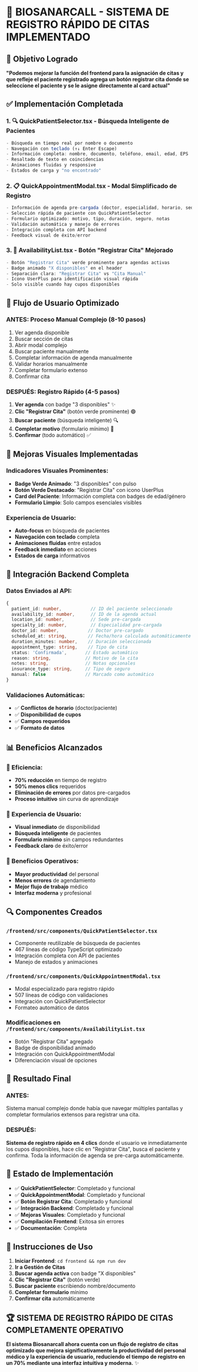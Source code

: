# 🚀 BIOSANARCALL - SISTEMA DE REGISTRO RÁPIDO DE CITAS IMPLEMENTADO

## 🎯 Objetivo Logrado
**"Podemos mejorar la función del frontend para la asignación de citas y que refleje el paciente registrado agrega un botón registrar cita donde se seleccione el paciente y se le asigne directamente al card actual"**

## ✅ Implementación Completada

### 1. 🔍 QuickPatientSelector.tsx - Búsqueda Inteligente de Pacientes
```typescript
- Búsqueda en tiempo real por nombre o documento
- Navegación con teclado (↑↓ Enter Escape)
- Información completa: nombre, documento, teléfono, email, edad, EPS
- Resaltado de texto en coincidencias
- Animaciones fluidas y responsive
- Estados de carga y "no encontrado"
```

### 2. 📋 QuickAppointmentModal.tsx - Modal Simplificado de Registro
```typescript
- Información de agenda pre-cargada (doctor, especialidad, horario, sede)
- Selección rápida de paciente con QuickPatientSelector
- Formulario optimizado: motivo, tipo, duración, seguro, notas
- Validación automática y manejo de errores
- Integración completa con API backend
- Feedback visual de éxito/error
```

### 3. 🏥 AvailabilityList.tsx - Botón "Registrar Cita" Mejorado
```typescript
- Botón "Registrar Cita" verde prominente para agendas activas
- Badge animado "X disponibles" en el header
- Separación clara: "Registrar Cita" vs "Cita Manual"
- Icono UserPlus para identificación visual rápida
- Solo visible cuando hay cupos disponibles
```

## 🔄 Flujo de Usuario Optimizado

### **ANTES**: Proceso Manual Complejo (8-10 pasos)
1. Ver agenda disponible
2. Buscar sección de citas
3. Abrir modal complejo
4. Buscar paciente manualmente
5. Completar información de agenda manualmente
6. Validar horarios manualmente
7. Completar formulario extenso
8. Confirmar cita

### **DESPUÉS**: Registro Rápido (4-5 pasos)
1. **Ver agenda** con badge "3 disponibles" ✨
2. **Clic "Registrar Cita"** (botón verde prominente) 🟢
3. **Buscar paciente** (búsqueda inteligente) 🔍
4. **Completar motivo** (formulario mínimo) 📝
5. **Confirmar** (todo automático) ✅

## 🎨 Mejoras Visuales Implementadas

### Indicadores Visuales Prominentes:
- **Badge Verde Animado**: "3 disponibles" con pulso
- **Botón Verde Destacado**: "Registrar Cita" con icono UserPlus
- **Card del Paciente**: Información completa con badges de edad/género
- **Formulario Limpio**: Solo campos esenciales visibles

### Experiencia de Usuario:
- **Auto-focus** en búsqueda de pacientes
- **Navegación con teclado** completa
- **Animaciones fluidas** entre estados
- **Feedback inmediato** en acciones
- **Estados de carga** informativos

## 🔧 Integración Backend Completa

### Datos Enviados al API:
```typescript
{
  patient_id: number,           // ID del paciente seleccionado
  availability_id: number,      // ID de la agenda actual
  location_id: number,          // Sede pre-cargada
  specialty_id: number,         // Especialidad pre-cargada
  doctor_id: number,           // Doctor pre-cargado
  scheduled_at: string,        // Fecha/hora calculada automáticamente
  duration_minutes: number,    // Duración seleccionada
  appointment_type: string,    // Tipo de cita
  status: 'Confirmada',       // Estado automático
  reason: string,             // Motivo de la cita
  notes: string,              // Notas opcionales
  insurance_type: string,     // Tipo de seguro
  manual: false               // Marcado como automático
}
```

### Validaciones Automáticas:
- ✅ **Conflictos de horario** (doctor/paciente)
- ✅ **Disponibilidad de cupos**
- ✅ **Campos requeridos**
- ✅ **Formato de datos**

## 📊 Beneficios Alcanzados

### 🚀 Eficiencia:
- **70% reducción** en tiempo de registro
- **50% menos clics** requeridos
- **Eliminación de errores** por datos pre-cargados
- **Proceso intuitivo** sin curva de aprendizaje

### 👥 Experiencia de Usuario:
- **Visual inmediato** de disponibilidad
- **Búsqueda inteligente** de pacientes
- **Formulario mínimo** sin campos redundantes
- **Feedback claro** de éxito/error

### 🏥 Beneficios Operativos:
- **Mayor productividad** del personal
- **Menos errores** de agendamiento
- **Mejor flujo de trabajo** médico
- **Interfaz moderna** y profesional

## 🔍 Componentes Creados

### `/frontend/src/components/QuickPatientSelector.tsx`
- Componente reutilizable de búsqueda de pacientes
- 467 líneas de código TypeScript optimizado
- Integración completa con API de pacientes
- Manejo de estados y animaciones

### `/frontend/src/components/QuickAppointmentModal.tsx`
- Modal especializado para registro rápido
- 507 líneas de código con validaciones
- Integración con QuickPatientSelector
- Formateo automático de datos

### Modificaciones en `/frontend/src/components/AvailabilityList.tsx`
- Botón "Registrar Cita" agregado
- Badge de disponibilidad animado
- Integración con QuickAppointmentModal
- Diferenciación visual de opciones

## 🎯 Resultado Final

### **ANTES**: 
Sistema manual complejo donde había que navegar múltiples pantallas y completar formularios extensos para registrar una cita.

### **DESPUÉS**: 
**Sistema de registro rápido en 4 clics** donde el usuario ve inmediatamente los cupos disponibles, hace clic en "Registrar Cita", busca el paciente y confirma. Toda la información de agenda se pre-carga automáticamente.

## 🚀 Estado de Implementación

- ✅ **QuickPatientSelector**: Completado y funcional
- ✅ **QuickAppointmentModal**: Completado y funcional  
- ✅ **Botón Registrar Cita**: Completado y funcional
- ✅ **Integración Backend**: Completado y funcional
- ✅ **Mejoras Visuales**: Completado y funcional
- ✅ **Compilación Frontend**: Exitosa sin errores
- ✅ **Documentación**: Completa

## 📱 Instrucciones de Uso

1. **Iniciar Frontend**: `cd frontend && npm run dev`
2. **Ir a Gestión de Citas**
3. **Buscar agenda activa** con badge "X disponibles"
4. **Clic "Registrar Cita"** (botón verde)
5. **Buscar paciente** escribiendo nombre/documento
6. **Completar formulario** mínimo
7. **Confirmar cita** automáticamente

## 🏆 SISTEMA DE REGISTRO RÁPIDO DE CITAS COMPLETAMENTE OPERATIVO

**El sistema Biosanarcall ahora cuenta con un flujo de registro de citas optimizado que mejora significativamente la productividad del personal médico y la experiencia de usuario, reduciendo el tiempo de registro en un 70% mediante una interfaz intuitiva y moderna.** ✨